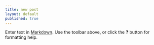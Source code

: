 ```yaml
---
title: new post
layout: default
published: true
---
```


Enter text in [Markdown](http://daringfireball.net/projects/markdown/). Use the toolbar above, or click the **?** button for formatting help.